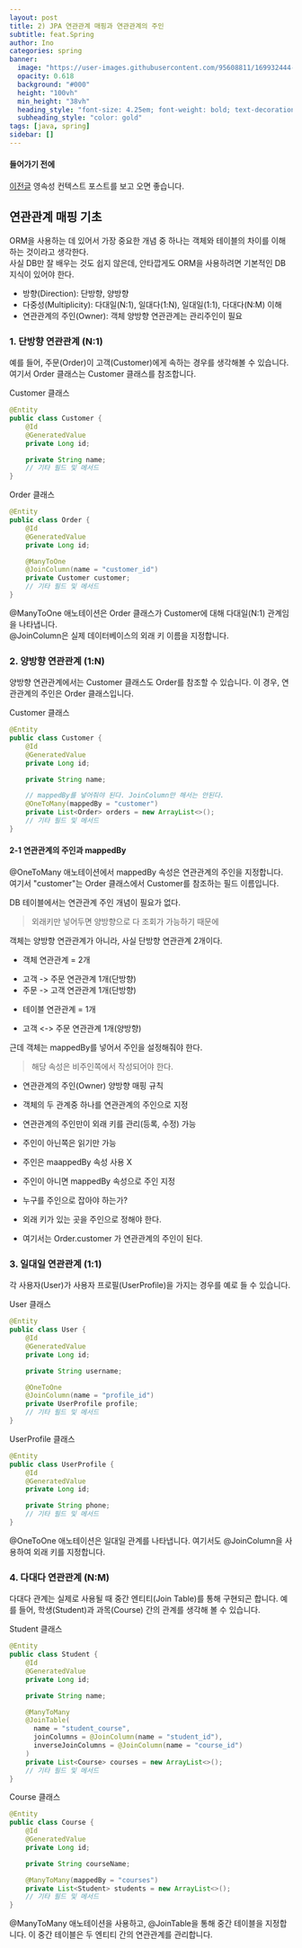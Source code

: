 ```yaml
---
layout: post
title: 2) JPA 연관관계 매핑과 연관관계의 주인
subtitle: feat.Spring
author: Ino
categories: spring
banner:
  image: "https://user-images.githubusercontent.com/95608811/169932444-32124c9a-4013-4864-acf7-59a3db654886.png"
  opacity: 0.618
  background: "#000"
  height: "100vh"
  min_height: "38vh"
  heading_style: "font-size: 4.25em; font-weight: bold; text-decoration: underline"
  subheading_style: "color: gold"
tags: [java, spring]
sidebar: []
---
```


#### 들어가기 전에

[이전글](https://2inlee.github.io/spring/2023/12/02/%EC%98%81%EC%86%8D%EC%84%B1-%EC%BB%A8%ED%85%8D%EC%8A%A4%ED%8A%B8.html) 영속성 컨텍스트 포스트를 보고 오면 좋습니다.


## 연관관계 매핑 기초

ORM을 사용하는 데 있어서 가장 중요한 개념 중 하나는 객체와 테이블의 차이를 이해하는 것이라고 생각한다.    
사실 DB만 잘 배우는 것도 쉽지 않은데, 안타깝게도 ORM을 사용하려면 기본적인 DB 지식이 있어야 한다.    

- 방향(Direction): 단방향, 양방향
- 다중성(Multiplicity): 다대일(N:1), 일대다(1:N), 일대일(1:1), 다대다(N:M) 이해
- 연관관계의 주인(Owner): 객체 양방향 연관관계는 관리주인이 필요


### 1. 단방향 연관관계 (N:1)
예를 들어, 주문(Order)이 고객(Customer)에게 속하는 경우를 생각해볼 수 있습니다. 여기서 Order 클래스는 Customer 클래스를 참조합니다.   

Customer 클래스
```java
@Entity
public class Customer {
    @Id
    @GeneratedValue
    private Long id;

    private String name;
    // 기타 필드 및 메서드
}

```

Order 클래스
```java
@Entity
public class Order {
    @Id
    @GeneratedValue
    private Long id;

    @ManyToOne
    @JoinColumn(name = "customer_id")
    private Customer customer;
    // 기타 필드 및 메서드
}

```
@ManyToOne 애노테이션은 Order 클래스가 Customer에 대해 다대일(N:1) 관계임을 나타냅니다.   
@JoinColumn은 실제 데이터베이스의 외래 키 이름을 지정합니다.

### 2. 양방향 연관관계 (1:N)

양방향 연관관계에서는 Customer 클래스도 Order를 참조할 수 있습니다. 이 경우, 연관관계의 주인은 Order 클래스입니다.    


Customer 클래스
```java
@Entity
public class Customer {
    @Id
    @GeneratedValue
    private Long id;

    private String name;

    // mappedBy를 넣어줘야 된다. JoinColumn만 해서는 안된다.
    @OneToMany(mappedBy = "customer")
    private List<Order> orders = new ArrayList<>();
    // 기타 필드 및 메서드
}

```


#### 2-1 연관관계의 주인과 mappedBy

@OneToMany 애노테이션에서 mappedBy 속성은 연관관계의 주인을 지정합니다.     
여기서 "customer"는 Order 클래스에서 Customer를 참조하는 필드 이름입니다.   

DB 테이블에서는 연관관계 주인 개념이 필요가 없다.
> 외래키만 넣어두면 양방향으로 다 조회가 가능하기 때문에

객체는 양방향 연관관계가 아니라, 사실 단방향 연관관계 2개이다.    

- 객체 연관관계 = 2개
* 고객 -> 주문 연관관계 1개(단방향)
* 주문 -> 고객 연관관계 1개(단방향)

- 테이블 연관관계 = 1개
* 고객 <-> 주문 연관관계 1개(양방향)

근데 객체는 mappedBy를 넣어서 주인을 설정해줘야 한다.   
> 해당 속성은 비주인쪽에서 작성되어야 한다.   

- 연관관계의 주인(Owner)
양방향 매핑 규칙

- 객체의 두 관계중 하나를 연관관계의 주인으로 지정
- 연관관계의 주인만이 외래 키를 관리(등록, 수정) 가능
- 주인이 아닌쪽은 읽기만 가능
- 주인은 maappedBy 속성 사용 X
- 주인이 아니면 mappedBy 속성으로 주인 지정


- 누구를 주인으로 잡아야 하는가?

- 외래 키가 있는 곳을 주인으로 정해야 한다.
- 여기서는 Order.customer 가 연관관계의 주인이 된다.    



### 3. 일대일 연관관계 (1:1)
각 사용자(User)가 사용자 프로필(UserProfile)을 가지는 경우를 예로 들 수 있습니다.   

User 클래스

```java
@Entity
public class User {
    @Id
    @GeneratedValue
    private Long id;

    private String username;

    @OneToOne
    @JoinColumn(name = "profile_id")
    private UserProfile profile;
    // 기타 필드 및 메서드
}

```
UserProfile 클래스

```java
@Entity
public class UserProfile {
    @Id
    @GeneratedValue
    private Long id;

    private String phone;
    // 기타 필드 및 메서드
}

```
@OneToOne 애노테이션은 일대일 관계를 나타냅니다. 여기서도 @JoinColumn을 사용하여 외래 키를 지정합니다.

### 4. 다대다 연관관계 (N:M)

다대다 관계는 실제로 사용될 때 중간 엔티티(Join Table)를 통해 구현되곤 합니다. 예를 들어, 학생(Student)과 과목(Course) 간의 관계를 생각해 볼 수 있습니다.   

Student 클래스
```java
@Entity
public class Student {
    @Id
    @GeneratedValue
    private Long id;

    private String name;

    @ManyToMany
    @JoinTable(
      name = "student_course",
      joinColumns = @JoinColumn(name = "student_id"),
      inverseJoinColumns = @JoinColumn(name = "course_id")
    )
    private List<Course> courses = new ArrayList<>();
    // 기타 필드 및 메서드
}
```

Course 클래스

```java
@Entity
public class Course {
    @Id
    @GeneratedValue
    private Long id;

    private String courseName;

    @ManyToMany(mappedBy = "courses")
    private List<Student> students = new ArrayList<>();
    // 기타 필드 및 메서드
}

```
@ManyToMany 애노테이션을 사용하고, @JoinTable을 통해 중간 테이블을 지정합니다. 이 중간 테이블은 두 엔티티 간의 연관관계를 관리합니다.   











